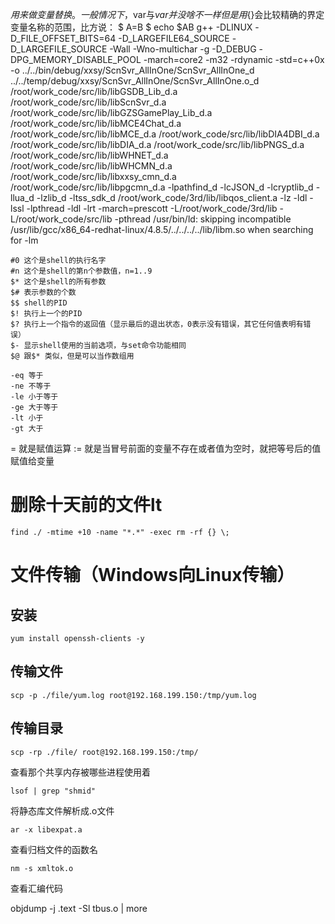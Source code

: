 ${}用来做变量替换。
一般情况下，$var与${var}并没啥不一样
但是用${}会比较精确的界定变量名称的范围，比方说：
$ A=B
$ echo $AB
g++ -DLINUX -D_FILE_OFFSET_BITS=64 -D_LARGEFILE64_SOURCE -D_LARGEFILE_SOURCE -Wall -Wno-multichar -g -D_DEBUG -DPG_MEMORY_DISABLE_POOL -march=core2 -m32 -rdynamic -std=c++0x -o ../../bin/debug/xxsy/ScnSvr_AllInOne/ScnSvr_AllInOne_d ../../temp/debug/xxsy/ScnSvr_AllInOne/ScnSvr_AllInOne.o_d  /root/work_code/src/lib/libGSDB_Lib_d.a /root/work_code/src/lib/libScnSvr_d.a /root/work_code/src/lib/libGZSGamePlay_Lib_d.a /root/work_code/src/lib/libMCE4Chat_d.a /root/work_code/src/lib/libMCE_d.a /root/work_code/src/lib/libDIA4DBI_d.a /root/work_code/src/lib/libDIA_d.a /root/work_code/src/lib/libPNGS_d.a /root/work_code/src/lib/libWHNET_d.a /root/work_code/src/lib/libWHCMN_d.a /root/work_code/src/lib/libxxsy_cmn_d.a /root/work_code/src/lib/libpgcmn_d.a -lpathfind_d -lcJSON_d -lcryptlib_d -llua_d -lzlib_d -ltss_sdk_d  /root/work_code/3rd/lib/libqos_client.a -lz -ldl -lssl -lpthread -ldl -lrt -march=prescott  -L/root/work_code/3rd/lib -L/root/work_code/src/lib -pthread
/usr/bin/ld: skipping incompatible /usr/lib/gcc/x86_64-redhat-linux/4.8.5/../../../../lib/libm.so when searching for -lm

	#0 这个是shell的执行名字
	#n 这个是shell的第n个参数值，n=1..9
	$* 这个是shell的所有参数
	$# 表示参数的个数
	$$ shell的PID
	$! 执行上一个的PID
	$? 执行上一个指令的返回值（显示最后的退出状态，0表示没有错误，其它任何值表明有错误）
	$- 显示shell使用的当前选项，与set命令功能相同
	$@ 跟$* 类似，但是可以当作数组用

	-eq 等于
	-ne 不等于
	-le 小于等于
	-ge 大于等于
	-lt 小于
	-gt 大于

= 	就是赋值运算
:=	就是当冒号前面的变量不存在或者值为空时，就把等号后的值赋值给变量

# 删除十天前的文件lt

	find ./ -mtime +10 -name "*.*" -exec rm -rf {} \;

# 文件传输（Windows向Linux传输）

## 安装

	yum install openssh-clients -y

## 传输文件

	scp -p ./file/yum.log root@192.168.199.150:/tmp/yum.log

## 传输目录

	scp -rp ./file/ root@192.168.199.150:/tmp/

查看那个共享内存被哪些进程使用着

	lsof | grep "shmid"

将静态库文件解析成.o文件

	ar -x libexpat.a

查看归档文件的函数名

	nm -s xmltok.o

查看汇编代码

objdump -j .text -Sl tbus.o | more